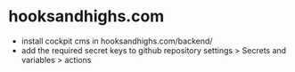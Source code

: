 # hooksandhighs.com

- install cockpit cms in hooksandhighs.com/backend/
- add the required secret keys to github repository settings > Secrets and variables > actions
